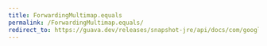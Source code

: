 ```yaml
---
title: ForwardingMultimap.equals
permalink: /ForwardingMultimap.equals/
redirect_to: https://guava.dev/releases/snapshot-jre/api/docs/com/google/common/collect/ForwardingMultimap.html#equals-java.lang.Object-
---
```

